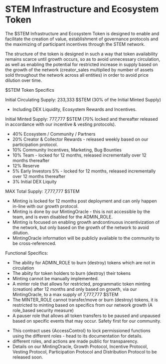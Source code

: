 # STEM Infrastructure and Ecosystem Token

The $STEM Infrastructure and Ecosystem Token is designed to enable and facilitate the creation of value, establishment of governance protocols and the maximizing of participant incentives through the STEM network.

The structure of the token is designed in such a way that token availability remains scarce until growth occurs, so as to avoid unnecessary circulation, as well as enabling the potential for restricted increase in supply based on the growth of the network (creator_sales multiplied by number of assets sold throughout the network across all entities) in order to avoid price dilution over time.

$STEM Token Specifics

Initial Circulating Supply: 233,333 $STEM (30% of the Initial Minted Supply)
- Including DEX Liquidity, Ecosystem Rewards and Incentives.


Initial Minted Supply: 777,777 $STEM (70% locked and thereafter released in accordance with our incentive & vesting protocols).
- 40% Ecosystem / Community / Partners
- 20% Creator & Collector Rewards - released weekly based on our participation protocol.
- 10% Community Incentives, Marketing, Bug Bounties
- 10% Team - locked for 12 months, released incrementally over 12 months thereafter
- 12% Reserve
- 5% Early Investors 5% - locked for 12 months, released incrementally over 12 months thereafter
- 3% Initial DEX Liquity


MAX Total Supply: 7,777,777 $STEM 
- Minting is locked for 12 months post deployment and can only happen in-line with our growth protocol. 
- Minting is done by our MintingOracle - this is not accessible by the team, and is even disabled for the ADMIN_ROLE.
- Minting is focused on enabling growth andcontinuous incentivization of the network, but only based on the growth of the network to avoid dilution.
- MintingOracle information will be publicly available to the community to be cross-referenced.


Functional Specifics:
- The ability for ADMIN_ROLE to burn (destroy) tokens which are not in circulation
- The abiity for token holders to burn (destroy) their tokens
- Minting cannot be manually implemented.
- A minter role that allows for restricted, programmatic token minting (creation) after 12 months and only based on growth, via our MintingOracle, to a max supply     of 7,777,777 $STEM
- The MINTER_ROLE cannot transfer/move or burn (destroy) tokens, it is restricted to minting based on specifics from our network growth (A role_based security         measure)
- A pauser role that allows all token transfers to be paused and unpaused based on specific events that may occur. Safety first for our community.
 

 * This contract uses {AccessControl} to lock permissioned functions using the different roles - head to its documentation for details.
 * different roles, and actions are made public for transparency.
 * Details on our MintingOracle, Growth Protocol, Incentive Protocol, Vesting Protocol, Participation Protocol and Distribution Protocol to be released soon.


